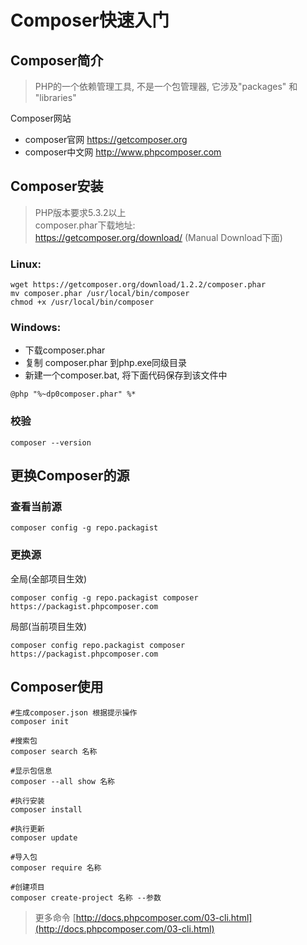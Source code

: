Composer快速入门
======================

## Composer简介

> PHP的一个依赖管理工具, 不是一个包管理器, 它涉及"packages" 和 "libraries"

Composer网站

* composer官网 https://getcomposer.org
* composer中文网 http://www.phpcomposer.com

## Composer安装

> PHP版本要求5.3.2以上  
> composer.phar下载地址:  
https://getcomposer.org/download/ (Manual Download下面)

### Linux: 

```shell
wget https://getcomposer.org/download/1.2.2/composer.phar
mv composer.phar /usr/local/bin/composer
chmod +x /usr/local/bin/composer
```

### Windows:  

* 下载composer.phar  
* 复制 composer.phar 到php.exe同级目录  
* 新建一个composer.bat, 将下面代码保存到该文件中  

```shell
@php "%~dp0composer.phar" %*
```

### 校验

```
composer --version
```

## 更换Composer的源

###  查看当前源

```
composer config -g repo.packagist
```

### 更换源

全局(全部项目生效)

```
composer config -g repo.packagist composer https://packagist.phpcomposer.com
```

局部(当前项目生效)

```
composer config repo.packagist composer https://packagist.phpcomposer.com
```

## Composer使用


```
#生成composer.json 根据提示操作
composer init

#搜索包
composer search 名称

#显示包信息
composer --all show 名称

#执行安装
composer install

#执行更新
composer update

#导入包
composer require 名称

#创建项目
composer create-project 名称 --参数
```

> 更多命令 [http://docs.phpcomposer.com/03-cli.html](http://docs.phpcomposer.com/03-cli.html)
